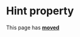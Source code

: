 # Hint property #

This page has [**moved**](https://lib-docs.delphidabbler.com/HotLabel/2/API/TPJHotLabel-Hint)
